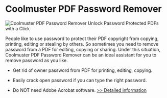 # Coolmuster PDF Password Remover
![Coolmuster PDF Password Remover](https://mycommerce.akamaized.net/api/pimages/P300882056/BIG/300882056.PNG)
Unlock Password Protected PDFs with a Click

People like to use password to protect their PDF copyright from copying, printing, editing or stealing by others. So sometimes you need to remove password from a PDF for editing, copying or sharing. Under this situation, Coolmuster PDF Password Remover can be an ideal assistant for you to remove password as you like.

* Get rid of owner password from PDF for printing, editing, copying.

* Easily crack open password if you can type the right password.

* Do NOT need Adobe Acrobat software.
[>> Detailed information](https://secure.shareit.com/shareit/product.html?productid=300882056&affiliateid=200057808)